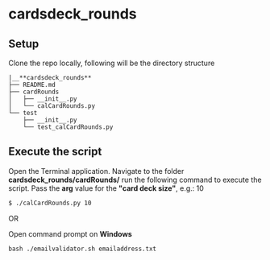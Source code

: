 # cardsdeck_rounds

## Setup
Clone the repo locally, following will be the directory structure
```
|__**cardsdeck_rounds**
├── README.md
├── cardRounds
│   ├── __init__.py
│   └── calCardRounds.py
└── test
    ├── __init__.py
    └── test_calCardRounds.py
```

## Execute the script

Open the Terminal application. Navigate to the folder **cardsdeck_rounds/cardRounds/** run the following command to execute the script. Pass the **arg** value for the **"card deck size"**, e.g.: 10

```bash
$ ./calCardRounds.py 10 
```
OR

Open command prompt on **Windows**

```
bash ./emailvalidator.sh emailaddress.txt
```
